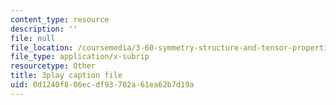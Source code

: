 ```yaml
---
content_type: resource
description: ''
file: null
file_location: /coursemedia/3-60-symmetry-structure-and-tensor-properties-of-materials-fall-2005/0d1240f806ecdf93702a61ea62b7d19a_KJheruCbwHU.srt
file_type: application/x-subrip
resourcetype: Other
title: 3play caption file
uid: 0d1240f8-06ec-df93-702a-61ea62b7d19a
---
```


